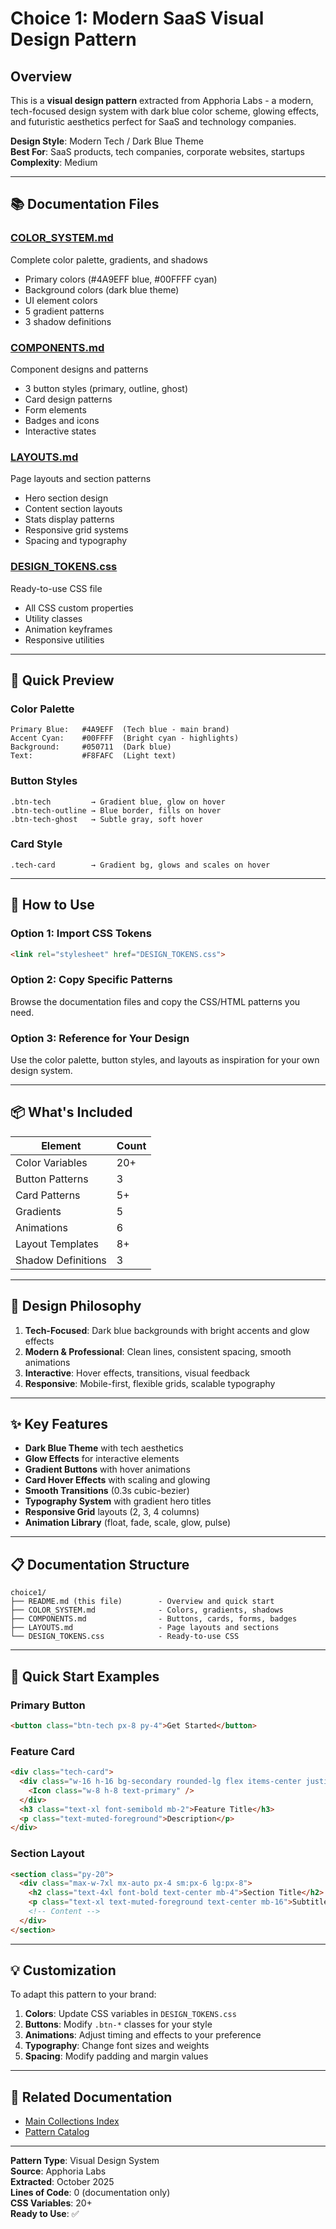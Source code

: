 # Choice 1: Modern SaaS Visual Design Pattern

## Overview

This is a **visual design pattern** extracted from Apphoria Labs - a modern, tech-focused design system with dark blue color scheme, glowing effects, and futuristic aesthetics perfect for SaaS and technology companies.

**Design Style**: Modern Tech / Dark Blue Theme  
**Best For**: SaaS products, tech companies, corporate websites, startups  
**Complexity**: Medium  

---

## 📚 Documentation Files

### [COLOR_SYSTEM.md](./COLOR_SYSTEM.md)
Complete color palette, gradients, and shadows
- Primary colors (#4A9EFF blue, #00FFFF cyan)
- Background colors (dark blue theme)
- UI element colors
- 5 gradient patterns
- 3 shadow definitions

### [COMPONENTS.md](./COMPONENTS.md)
Component designs and patterns
- 3 button styles (primary, outline, ghost)
- Card design patterns
- Form elements
- Badges and icons
- Interactive states

### [LAYOUTS.md](./LAYOUTS.md)
Page layouts and section patterns
- Hero section design
- Content section layouts
- Stats display patterns
- Responsive grid systems
- Spacing and typography

### [DESIGN_TOKENS.css](./DESIGN_TOKENS.css)
Ready-to-use CSS file
- All CSS custom properties
- Utility classes
- Animation keyframes
- Responsive utilities

---

## 🎨 Quick Preview

### Color Palette
```
Primary Blue:   #4A9EFF  (Tech blue - main brand)
Accent Cyan:    #00FFFF  (Bright cyan - highlights)
Background:     #050711  (Dark blue)
Text:           #F8FAFC  (Light text)
```

### Button Styles
```
.btn-tech         → Gradient blue, glow on hover
.btn-tech-outline → Blue border, fills on hover
.btn-tech-ghost   → Subtle gray, soft hover
```

### Card Style
```
.tech-card        → Gradient bg, glows and scales on hover
```

---

## 🚀 How to Use

### Option 1: Import CSS Tokens
```html
<link rel="stylesheet" href="DESIGN_TOKENS.css">
```

### Option 2: Copy Specific Patterns
Browse the documentation files and copy the CSS/HTML patterns you need.

### Option 3: Reference for Your Design
Use the color palette, button styles, and layouts as inspiration for your own design system.

---

## 📦 What's Included

| Element | Count |
|---------|-------|
| Color Variables | 20+ |
| Button Patterns | 3 |
| Card Patterns | 5+ |
| Gradients | 5 |
| Animations | 6 |
| Layout Templates | 8+ |
| Shadow Definitions | 3 |

---

## 🎯 Design Philosophy

1. **Tech-Focused**: Dark blue backgrounds with bright accents and glow effects
2. **Modern & Professional**: Clean lines, consistent spacing, smooth animations
3. **Interactive**: Hover effects, transitions, visual feedback
4. **Responsive**: Mobile-first, flexible grids, scalable typography

---

## ✨ Key Features

- **Dark Blue Theme** with tech aesthetics
- **Glow Effects** for interactive elements
- **Gradient Buttons** with hover animations
- **Card Hover Effects** with scaling and glowing
- **Smooth Transitions** (0.3s cubic-bezier)
- **Typography System** with gradient hero titles
- **Responsive Grid** layouts (2, 3, 4 columns)
- **Animation Library** (float, fade, scale, glow, pulse)

---

## 📋 Documentation Structure

```
choice1/
├── README.md (this file)        - Overview and quick start
├── COLOR_SYSTEM.md              - Colors, gradients, shadows
├── COMPONENTS.md                - Buttons, cards, forms, badges
├── LAYOUTS.md                   - Page layouts and sections
└── DESIGN_TOKENS.css            - Ready-to-use CSS
```

---

## 🎨 Quick Start Examples

### Primary Button
```html
<button class="btn-tech px-8 py-4">Get Started</button>
```

### Feature Card
```html
<div class="tech-card">
  <div class="w-16 h-16 bg-secondary rounded-lg flex items-center justify-center mb-4">
    <Icon class="w-8 h-8 text-primary" />
  </div>
  <h3 class="text-xl font-semibold mb-2">Feature Title</h3>
  <p class="text-muted-foreground">Description</p>
</div>
```

### Section Layout
```html
<section class="py-20">
  <div class="max-w-7xl mx-auto px-4 sm:px-6 lg:px-8">
    <h2 class="text-4xl font-bold text-center mb-4">Section Title</h2>
    <p class="text-xl text-muted-foreground text-center mb-16">Subtitle</p>
    <!-- Content -->
  </div>
</section>
```

---

## 💡 Customization

To adapt this pattern to your brand:

1. **Colors**: Update CSS variables in `DESIGN_TOKENS.css`
2. **Buttons**: Modify `.btn-*` classes for your style
3. **Animations**: Adjust timing and effects to your preference
4. **Typography**: Change font sizes and weights
5. **Spacing**: Modify padding and margin values

---

## 🔗 Related Documentation

- [Main Collections Index](../README.md)
- [Pattern Catalog](../PATTERNS_INDEX.md)

---

**Pattern Type**: Visual Design System  
**Source**: Apphoria Labs  
**Extracted**: October 2025  
**Lines of Code**: 0 (documentation only)  
**CSS Variables**: 20+  
**Ready to Use**: ✅
